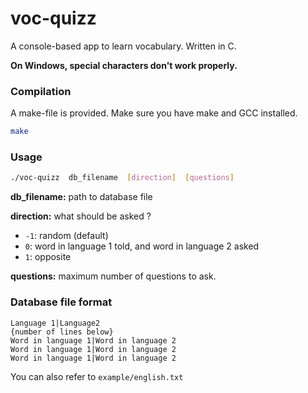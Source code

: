 # voc-quizz
A console-based app to learn vocabulary.
Written in C.

**On Windows, special characters don't work properly.**


### Compilation
A make-file is provided. Make sure you have make and GCC installed.
```bash
make
```


### Usage
```bash
./voc-quizz  db_filename  [direction]  [questions]
```

**db_filename:** path to database file

**direction:** what should be asked ?

- `-1`: random (default)
- `0`: word in language 1 told, and word in language 2 asked
- `1`: opposite

**questions:** maximum number of questions to ask.


### Database file format
```
Language 1|Language2
{number of lines below}
Word in language 1|Word in language 2
Word in language 1|Word in language 2
Word in language 1|Word in language 2
```

You can also refer to `example/english.txt`
